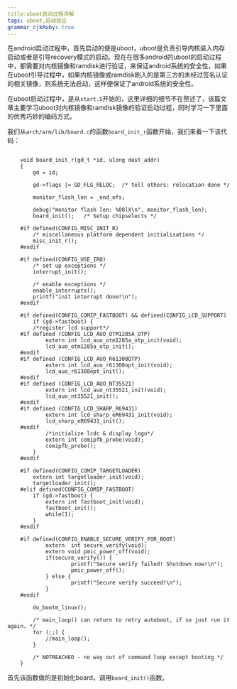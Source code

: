 ```yaml
---
title:uboot启动过程详解
tags: uboot,启动验证
grammar_cjkRuby: true
---
```

在android启动过程中，首先启动的便是uboot，uboot是负责引导内核装入内存启动或者是引导recovery模式的启动。现在在很多android的uboot的启动过程中，都需要对内核镜像和ramdisk进行验证，来保证android系统的安全性，如果在uboot引导过程中，如果内核镜像或ramdisk刷入的是第三方的未经过签名认证的相关镜像，则系统无法启动，这样便保证了android系统的安全性。

在uboot启动过程中，是从`start.S`开始的，这里详细的细节不在赘述了，该篇文章主要学习uboot对内核镜像和ramdisk镜像的验证启动过程，同时学习一下里面的优秀巧妙的编码方式。

我们从`arch/arm/lib/board.c`的函数`board_init_r`函数开始，我们来看一下该代码：

```

	void board_init_r(gd_t *id, ulong dest_addr)
	{
		gd = id;

		gd->flags |= GD_FLG_RELOC;	/* tell others: relocation done */

		monitor_flash_len = _end_ofs;

		debug("monitor flash len: %08lX\n", monitor_flash_len);
		board_init();	/* Setup chipselects */

	#if defined(CONFIG_MISC_INIT_R)
		/* miscellaneous platform dependent initialisations */
		misc_init_r();
	#endif

	#if defined(CONFIG_USE_IRQ)
		/* set up exceptions */
		interrupt_init();

		/* enable exceptions */
		enable_interrupts();
		printf("init interrupt done!\n");
	#endif

	#if defined(CONFIG_COMIP_FASTBOOT) && defined(CONFIG_LCD_SUPPORT)
		if (gd->fastboot) {
		/*register lcd support*/
	#if defined (CONFIG_LCD_AUO_OTM1285A_OTP)
			extern int lcd_auo_otm1285a_otp_init(void);
			lcd_auo_otm1285a_otp_init();
	#endif
	#if defined (CONFIG_LCD_AUO_R61308OTP)
			extern int lcd_auo_r61308opt_init(void);
			lcd_auo_r61308opt_init();
	#endif
	#if defined (CONFIG_LCD_AUO_NT35521)
			extern int lcd_auo_nt35521_init(void);
			lcd_auo_nt35521_init();
	#endif
	#if defined (CONFIG_LCD_SHARP_R69431)
			extern int lcd_sharp_eR69431_init(void);
			lcd_sharp_eR69431_init();
	#endif
			/*initialize lcdc & display logo*/
			extern int comipfb_probe(void);
			comipfb_probe();
		}
	#endif

	#if defined(CONFIG_COMIP_TARGETLOADER)
		extern int targetloader_init(void);
		targetloader_init();
	#elif defined(CONFIG_COMIP_FASTBOOT)
		if (gd->fastboot) {
			extern int fastboot_init(void);
			fastboot_init();
			while(1);
		}
	#endif

	#if defined(CONFIG_ENABLE_SECURE_VERIFY_FOR_BOOT)
			extern  int secure_verify(void);
			extern void pmic_power_off(void);
			if(secure_verify()) {
					printf("Secure verify failed! Shutdown now!\n");
					pmic_power_off();
			} else {
					printf("Secure verify succeed!\n");
			}
	#endif

		do_bootm_linux();

		/* main_loop() can return to retry autoboot, if so just run it again. */
		for (;;) {
			//main_loop();
		}

		/* NOTREACHED - no way out of command loop except booting */
	}

```

首先该函数做的是初始化board，调用`board_init()`函数。